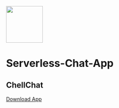<img src="./assets/anonymous-message.ico" width="100" height="100">

# Serverless-Chat-App
## ChellChat
[Download App](https://drive.google.com/drive/folders/1LJ94fhSc-guG2sH_bIOw9-Fk4NyO24Qo?usp=sharing)
